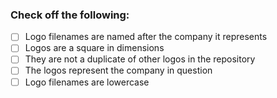 <!-- Thank you for contributing to this project! -->

### Check off the following:

- [ ] Logo filenames are named after the company it represents
- [ ] Logos are a square in dimensions
- [ ] They are not a duplicate of other logos in the repository
- [ ] The logos represent the company in question
- [ ] Logo filenames are lowercase
